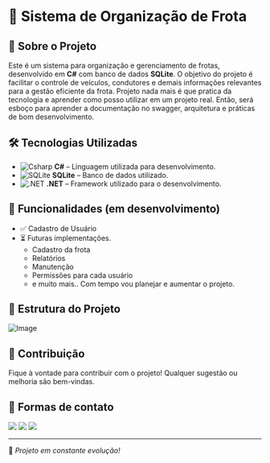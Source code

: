 # 🚛 Sistema de Organização de Frota

## 📌 Sobre o Projeto
Este é um sistema para organização e gerenciamento de frotas, desenvolvido em **C#** com banco de dados **SQLite**.
O objetivo do projeto é facilitar o controle de veículos, condutores e demais informações relevantes para a gestão eficiente da frota.
Projeto nada mais é que pratica da tecnologia e aprender como posso utilizar em um projeto real. Então, será esboço para aprender a documentação no swagger, arquitetura e práticas de bom desenvolvimento.

## 🛠️ Tecnologias Utilizadas
- ![Csharp](https://img.icons8.com/?size=30&id=Fycm8TUhWmFU&format=png&color=000000) **C#** – Linguagem utilizada para desenvolvimento.
- ![SQLite](https://img.icons8.com/?size=30&id=VMRAbKfEzssG&format=png&color=FFFFFF) **SQLite** – Banco de dados utilizado.
- ![.NET](https://img.icons8.com/?size=30&id=z2gsPTsahvBW&format=png&color=000000) **.NET** – Framework utilizado para o desenvolvimento.

## 📌 Funcionalidades (em desenvolvimento)
- ✅ Cadastro de Usuário
- ⏳ Futuras implementações.
  - Cadastro da frota
  - Relatórios
  - Manutenção
  - Permissões para cada usuário
  - e muito mais.. Com tempo vou planejar e aumentar o projeto.
## 📂 Estrutura do Projeto
![Image](https://github.com/user-attachments/assets/e7772643-deac-4b43-980e-d6897caca402)

## 📌 Contribuição
Fique à vontade para contribuir com o projeto! Qualquer sugestão ou melhoria são bem-vindas.

## 📨 Formas de contato
  <a href="https://www.linkedin.com/in/joao-malfatti/" target="_blank"><img src="https://img.shields.io/badge/-LinkedIn-%230077B5?style=for-the-badge&logo=linkedin&logoColor=white" target="_blank"></a> 
  <a href = "mailto:joao.malfatti1210@gmail.com"><img src="https://img.shields.io/badge/-Gmail-%23333?style=for-the-badge&logo=gmail&logoColor=white" target="_blank"></a>
  <a href="https://instagram.com/joao_elias1" target="_blank"><img src="https://img.shields.io/badge/-Instagram-%23E4405F?style=for-the-badge&logo=instagram&logoColor=white" target="_blank"></a>

---
🚀 *Projeto em constante evolução!*
